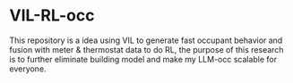 # VIL-RL-occ
This repository is a idea using VIL to generate fast occupant behavior and fusion with meter &amp; thermostat data to do RL, the purpose of this research is to further eliminate building model and make my LLM-occ scalable for everyone.
